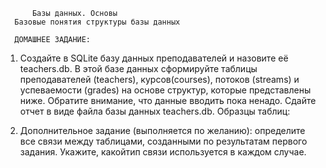           Базы данных. Основы
      Базовые понятия структуры базы данных

      ДОМАШНЕЕ ЗАДАНИЕ:
  1. Создайте в SQLite базу данных преподавателей и назовите её teachers.db. В этой базе данных сформируйте таблицы преподавателей (teachers), курсов(courses), потоков (streams) и успеваемости (grades) на основе структур, которые представлены ниже. Обратите внимание, что данные вводить пока ненадо. Сдайте отчет в виде файла базы данных teachers.db.
  Образцы таблиц:


  
  2. Дополнительное задание (выполняется по желанию): определите все связи между таблицами, созданными по результатам первого задания. Укажите, какойтип связи используется в каждом случае.
